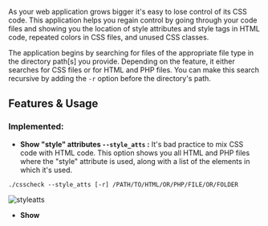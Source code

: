 As your web application grows bigger it's easy to lose control of its CSS code. This application helps you regain control by going through your code files and showing you the location of style attributes and style tags in HTML code, repeated colors in CSS files, and unused CSS classes.

The application begins by searching for files of the appropriate file type in the directory path[s] you provide. Depending on the feature, it either searches for CSS files or for HTML and PHP files. You can make this search recursive by adding the `-r` option before the directory's path.

## Features & Usage

### Implemented:

- **Show "style" attributes `--style_atts` :** It's bad practice to mix CSS code with HTML code. This option shows you all HTML and PHP files where the "style" attribute is used, along with a list of the elements in which it's used.
```
./csscheck --style_atts [-r] /PATH/TO/HTML/OR/PHP/FILE/OR/FOLDER
```

![styleatts](https://user-images.githubusercontent.com/74553745/184639945-54fa3bab-17d7-44d0-9aa5-f3fb4bb64c9f.png)


- **Show <style> tags `--style_tags` :** Using style tags isn't as problematic as using style attributes, but you still need at least to keep track of CSS code defined that way. This option shows you all HTML and PHP files in which the style tag is used.
```
./csscheck --style_tags [-r] /PATH/TO/HTML/OR/PHP/FILE/OR/FOLDER
```

![styletags](https://user-images.githubusercontent.com/74553745/184640000-faf8249f-be3a-4ad2-8ed7-6227ca12c039.png)

### Work in Progress:

- **Show repeated colors `--colors` :** CSS colors which are repeatedly used should be placed inside variables. This feature shows you repeated colors and their occurence frequency. There's support for the keywords, hexadecimal, and RGBA color models.

- **Show unused classes `--unused` :** A common problem is that classes defined in CSS files sometimes end up being unused in HTML/PHP files. This feature shows you the paths of CSS files that contain unused classes, along with the names of those classes.

## Build

Currently, you can `clone` the repository and then use `make`.

As time goes on I'll be adding more advanced testing, build, and installation capabilities.

## Compatibility

This application is being developed and tested on Linux, but every effort is being made to make it work on all major UNIX-like systems (i.e. Linux, *BSD, and macOS). Feedback on compatibity is appreciated.

A Windows port is in my long-term plans.

## License

This code is released under the MIT license. To keep it that way, all static libraries used, or will be used, are ones with permissive licenses.

## Notes

_There's a prototype for this application which I wrote in Python and published in [another repository](https://github.com/mutazjustmutaz/cssauditor).

_Don't forget to put paths in double quotes if they contains spaces.

_Feedback is very much appreciated.
